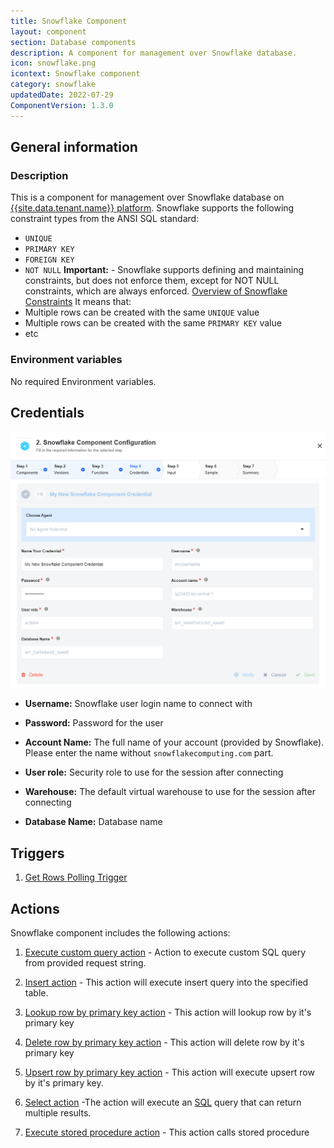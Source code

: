 ```yaml
---
title: Snowflake Component
layout: component
section: Database components
description: A component for management over Snowflake database.
icon: snowflake.png
icontext: Snowflake component
category: snowflake
updatedDate: 2022-07-29
ComponentVersion: 1.3.0
---
```


## General information

### Description

This is a component for management over Snowflake database on [{{site.data.tenant.name}} platform](http://www.{{site.data.tenant.name}}).
Snowflake supports the following constraint types from the ANSI SQL standard:
 - `UNIQUE`
 - `PRIMARY KEY`
 - `FOREIGN KEY`
 - `NOT NULL`
**Important:** - Snowflake supports defining and maintaining constraints, but does not enforce them, except for NOT NULL constraints, which are always enforced. [Overview of Snowflake Constraints](https://docs.snowflake.com/en/sql-reference/constraints-overview.html)
It means that:
  - Multiple rows can be created with the same `UNIQUE` value
  - Multiple rows can be created with the same `PRIMARY KEY` value
  - etc

### Environment variables

No required Environment variables.

## Credentials

![Credentials](img/credentials.png)

* **Username:** Snowflake user login name to connect with

* **Password:** Password for the user

* **Account Name:** The full name of your account (provided by Snowflake). Please enter the name without `snowflakecomputing.com` part.

* **User role:** Security role to use for the session after connecting

* **Warehouse:** The default virtual warehouse to use for the session after connecting

* **Database Name:** Database name

## Triggers

1. [Get Rows Polling Trigger](/components/snowflake/triggers.html#get-rows-polling-trigger)

## Actions

Snowflake component includes the following actions:

1. [Execute custom query action](/components/snowflake/actions.html#execute-custom-query-action) - Action to execute custom SQL query from provided request string.

2. [Insert action](/components/snowflake/actions.html#insert-action) - This action will execute insert query into the specified table.

3. [Lookup row by primary key action](/components/snowflake/actions.html#lookup-row-by-primary-key-action) - This action will lookup row by it's primary key

4. [Delete row by primary key action](/components/snowflake/actions.html#delete-row-by-primary-key-action) - This action will delete row by it's primary key

5. [Upsert row by primary key action](/components/snowflake/actions.html#upsert-row-by-primary-key-action) - This action will execute upsert row by it's primary key.

6. [Select action](/components/snowflake/actions.html#select-action) -The action will execute an [SQL](https://en.wikipedia.org/wiki/SQL "SQL") query that can return multiple results.

7. [Execute stored procedure action](/components/snowflake/actions.html#execute-stored-procedure-action) - This action calls stored procedure
